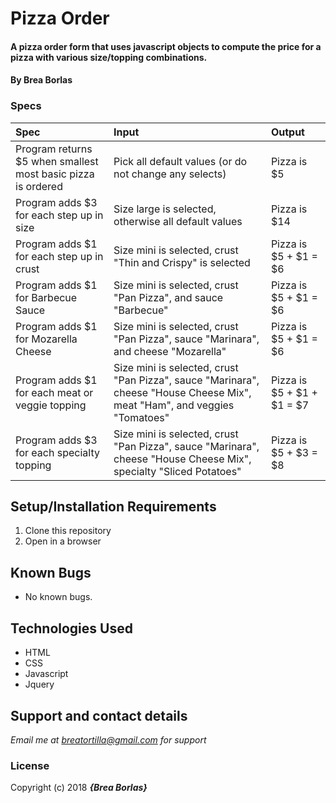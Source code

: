 # Pizza Order

#### A pizza order form that uses javascript objects to compute the price for a pizza with various size/topping combinations.

#### By **Brea Borlas**

### Specs
| Spec | Input | Output |
| :-------------     | :------------- | :------------- |
| Program returns $5 when smallest most basic pizza is ordered | Pick all default values (or do not change any selects) | Pizza is $5 |
| Program adds $3 for each step up in size| Size large is selected, otherwise all default values | Pizza is $14 |
| Program adds $1 for each step up in crust | Size mini is selected, crust "Thin and Crispy" is selected | Pizza is  $5 + $1 = $6|
| Program adds $1 for Barbecue Sauce | Size mini is selected, crust "Pan Pizza", and sauce "Barbecue" | Pizza is $5 + $1 = $6 |
| Program adds $1 for Mozarella Cheese |  Size mini is selected, crust "Pan Pizza", sauce "Marinara", and cheese "Mozarella"| Pizza is $5 + $1 = $6 |
| Program adds $1 for each meat or veggie topping |  Size mini is selected, crust "Pan Pizza", sauce "Marinara", cheese "House Cheese Mix", meat "Ham", and veggies "Tomatoes"| Pizza is $5 + $1 + $1 = $7 |
| Program adds $3 for each specialty topping |  Size mini is selected, crust "Pan Pizza", sauce "Marinara", cheese "House Cheese Mix", specialty "Sliced Potatoes"| Pizza is $5 + $3 = $8 |


## Setup/Installation Requirements

1. Clone this repository
2. Open in a browser

## Known Bugs
* No known bugs.

## Technologies Used
* HTML
* CSS
* Javascript
* Jquery

## Support and contact details

_Email me at breatortilla@gmail.com for support_

### License

Copyright (c) 2018 **_{Brea Borlas}_**
